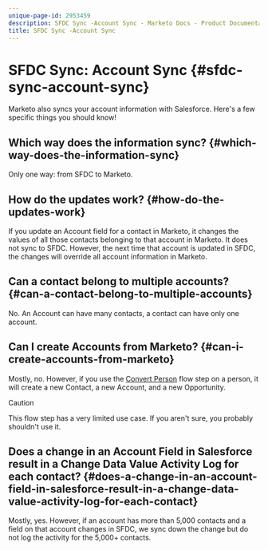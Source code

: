 ```yaml
---
unique-page-id: 2953459
description: SFDC Sync -Account Sync - Marketo Docs - Product Documentation
title: SFDC Sync -Account Sync
---
```


# SFDC Sync: Account Sync {#sfdc-sync-account-sync}

Marketo also syncs your account information with Salesforce. Here's a few specific things you should know!

## Which way does the information sync? {#which-way-does-the-information-sync}

Only one way: from SFDC to Marketo.

## How do the updates work? {#how-do-the-updates-work}

If you update an Account field for a contact in Marketo, it changes the values of all those contacts belonging to that account in Marketo. It does not sync to SFDC. However, the next time that account is updated in SFDC, the changes will override all account information in Marketo.

## Can a contact belong to multiple accounts?  {#can-a-contact-belong-to-multiple-accounts}

No. An Account can have many contacts, a contact can have only one account.

## Can I create Accounts from Marketo? {#can-i-create-accounts-from-marketo}

Mostly, no. However, if you use the [Convert Person](../../../../product-docs/core-marketo-concepts/smart-campaigns/flow-actions/convert-person.md) flow step on a person, it will create a new Contact, a new Account, and a new Opportunity.

>[!CAUTION]
>
>This flow step has a very limited use case. If you aren't sure, you probably shouldn't use it.

## Does a change in an Account Field in Salesforce result in a Change Data Value Activity Log for each contact?  {#does-a-change-in-an-account-field-in-salesforce-result-in-a-change-data-value-activity-log-for-each-contact}

Mostly, yes. However, if an account has more than 5,000 contacts and a field on that account changes in SFDC, we sync down the change but do not log the activity for the 5,000+ contacts.
